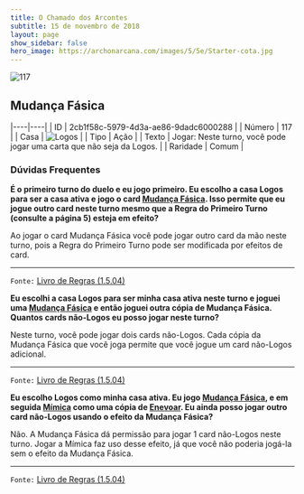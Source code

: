 ```yaml
---
title: O Chamado dos Arcontes
subtitle: 15 de novembro de 2018
layout: page
show_sidebar: false
hero_image: https://archonarcana.com/images/5/5e/Starter-cota.jpg
---
```


![117](https://cdn.keyforgegame.com/media/card_front/pt/341_117_HP2M3PV8GPJ7_pt.png)

## Mudança Fásica

|----|----|
| ID | 2cb1f58c-5979-4d3a-ae86-9dadc6000288 |
| Número | 117 |
| Casa | ![Logos](https://archonarcana.com/images/thumb/c/ce/Logos.png/22px-Logos.png "Logos") |
| Tipo | Ação |
| Texto | Jogar: Neste turno, você pode jogar uma carta que não seja da Logos. |
| Raridade | Comum |

### Dúvidas Frequentes

**É o primeiro turno do duelo e eu jogo primeiro. Eu escolho a casa
Logos para ser a casa ativa e jogo o card [Mudança Fásica](/cota/117).
Isso permite que eu jogue outro card neste turno mesmo que a
Regra do Primeiro Turno (consulte a página 5) esteja em efeito?**

Ao jogar o card Mudança Fásica você pode jogar outro card da mão
neste turno, pois a Regra do Primeiro Turno pode ser modificada por
efeitos de card.

<hr/>

`Fonte:` [Livro de Regras (1.5.04)](https://drive.google.com/open?id=14pM1J8ZR_4hZbGFZt-ArQdAGsHCPEQdE)

**Eu escolhi a casa Logos para ser minha casa ativa neste turno e
joguei uma [Mudança Fásica](/cota/117) e então joguei outra cópia
de Mudança Fásica. Quantos cards não-Logos eu posso jogar
neste turno?**

Neste turno, você pode jogar dois cards não-Logos. Cada cópia da
Mudança Fásica que você joga permite que você jogue um card
não-Logos adicional.

<hr/>

`Fonte:` [Livro de Regras (1.5.04)](https://drive.google.com/open?id=14pM1J8ZR_4hZbGFZt-ArQdAGsHCPEQdE)

**Eu escolho Logos como minha casa ativa. Eu jogo [Mudança Fásica](/cota/117), e em seguida [Mímica](/cota/328) como uma cópia de
[Enevoar](/cota/110). Eu ainda posso jogar outro card não-Logos
usando o efeito da Mudança Fásica?**

Não. A Mudança Fásica dá permissão para jogar 1 card não-Logos neste
turno. Jogar a Mímica faz uso desse efeito, já que você não poderia
jogá-la sem o efeito da Mudança Fásica.

<hr/>

`Fonte:` [Livro de Regras (1.5.04)](https://drive.google.com/open?id=14pM1J8ZR_4hZbGFZt-ArQdAGsHCPEQdE)
